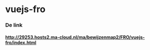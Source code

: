 # vuejs-fro


### De link
#### http://29253.hosts2.ma-cloud.nl/ma/bewijzenmap2/FRO/vuejs-fro/index.html